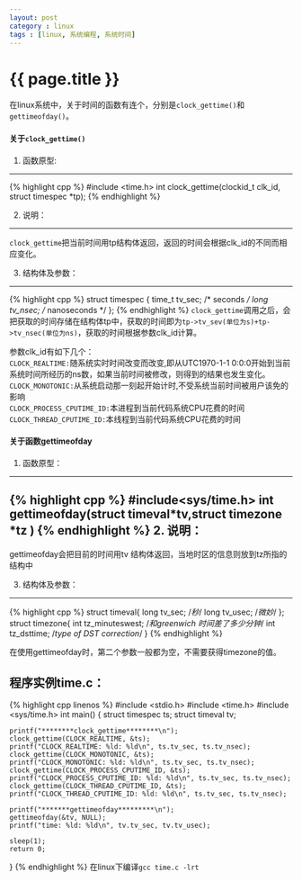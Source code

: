 ```yaml
---
layout: post
category : linux
tags : [linux, 系统编程, 系统时间]
---
```


{{ page.title }}
======

在linux系统中，关于时间的函数有连个，分别是`clock_gettime()`和`gettimeofday()`。

#### 关于`clock_gettime()`

1. 函数原型:    
------
{% highlight cpp %}
#include <time.h>
int clock_gettime(clockid_t clk_id, struct timespec *tp);
{% endhighlight %}

2. 说明：    
------
`clock_gettime`把当前时间用tp结构体返回，返回的时间会根据clk_id的不同而相应变化。

3. 结构体及参数：
------
{% highlight cpp %}
struct timespec {
    time_t   tv_sec;        /* seconds */
    long     tv_nsec;       /* nanoseconds */
};
{% endhighlight %}
`clock_gettime`调用之后，会把获取的时间存储在结构体tp中，获取的时间即为`tp->tv_sev(单位为s)+tp->tv_nsec(单位为ns)`，获取的时间根据参数clk_id计算。

参数clk_id有如下几个：    
`CLOCK_REALTIME:`随系统实时时间改变而改变,即从UTC1970-1-1 0:0:0开始到当前系统时间所经历的ns数，如果当前时间被修改，则得到的结果也发生变化。    
`CLOCK_MONOTONIC:`从系统启动那一刻起开始计时,不受系统当前时间被用户该免的影响    
`CLOCK_PROCESS_CPUTIME_ID:`本进程到当前代码系统CPU花费的时间    
`CLOCK_THREAD_CPUTIME_ID:`本线程到当前代码系统CPU花费的时间    

#### 关于函数gettimeofday

1. 函数原型：
------
{% highlight cpp %}
#include<sys/time.h>
int gettimeofday(struct  timeval*tv,struct  timezone *tz )
{% endhighlight %}
2. 说明：
------
gettimeofday会把目前的时间用tv 结构体返回，当地时区的信息则放到tz所指的结构中

3. 结构体及参数：
------
{% highlight cpp %}
struct  timeval{
    long  tv_sec;    /*秒*/
    long  tv_usec;   /*微妙*/
};
struct  timezone{
    int tz_minuteswest;     /*和greenwich 时间差了多少分钟*/
    int tz_dsttime;         /*type of DST correction*/
}
{% endhighlight %}

在使用gettimeofday时，第二个参数一般都为空，不需要获得timezone的值。

程序实例time.c：
------
{% highlight cpp linenos %}
#include <stdio.h>
#include <time.h>
#include <sys/time.h>
int main()
{
    struct timespec ts;
    struct timeval tv;
    
    printf("********clock_gettime********\n");
    clock_gettime(CLOCK_REALTIME, &ts);
    printf("CLOCK_REALTIME: %ld: %ld\n", ts.tv_sec, ts.tv_nsec);
    clock_gettime(CLOCK_MONOTONIC, &ts);
    printf("CLOCK_MONOTONIC: %ld: %ld\n", ts.tv_sec, ts.tv_nsec);
    clock_gettime(CLOCK_PROCESS_CPUTIME_ID, &ts);
    printf("CLOCK_PROCESS_CPUTIME_ID: %ld: %ld\n", ts.tv_sec, ts.tv_nsec);
    clock_gettime(CLOCK_THREAD_CPUTIME_ID, &ts);
    printf("CLOCK_THREAD_CPUTIME_ID: %ld: %ld\n", ts.tv_sec, ts.tv_nsec);

    printf("*******gettimeofday*********\n");
    gettimeofday(&tv, NULL);
    printf("time: %ld: %ld\n", tv.tv_sec, tv.tv_usec);

    sleep(1);
    return 0;
}
{% endhighlight %}
在linux下编译`gcc time.c -lrt`

